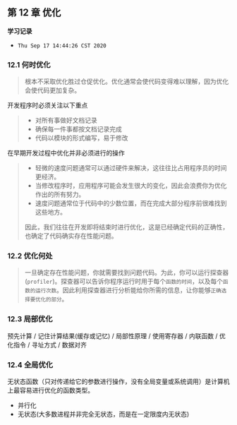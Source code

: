 ## 第 12 章 优化

**学习记录**

* `Thu Sep 17 14:44:26 CST 2020`

### 12.1 何时优化

> 根本不采取优化胜过仓促优化。优化通常会使代码变得难以理解，因为优化会使代码更加复杂。

开发程序时必须关注以下重点

> * 对所有事做好文档记录
> * 确保每一件事都按文档记录完成
> * 代码以模块的形式编写，易于修改


在早期开发过程中优化并非必须进行的操作

> * 轻微的速度问题通常可以通过硬件来解决，这往往比占用程序员的时间更经济。
> * 当修改程序时，应用程序可能会发生很大的变化，因此会浪费你为优化作出的所有努力。
> * 速度问题通常位于代码中的少数位置，而在完成大部分程序前很难找到这些地方。
> 
> 因此，我们往往在开发即将结束时进行优化，这是已经确定代码的正确性，也确定了代码确实存在性能问题。


### 12.2 优化何处

> 一旦确定存在性能问题，你就需要找到问题代码。为此，你可以运行探查器(`profiler`)。探查器可以告诉你程序运行时用于每个`函数的时间`，以及每个`函数的运行次数`。因此利用探查器进行分析能给你所需的信息，让你能够`正确选择要优化的部分`。

### 12.3 局部优化

预先计算 / 记住计算结果(缓存或记忆) / 局部性原理 / 使用寄存器 / 内联函数 / 优化指令 / 寻址方式 / 数据对齐

### 12.4 全局优化

无状态函数（只对传递给它的参数进行操作，没有全局变量或系统调用）是计算机上最容易进行优化的函数类型。

* 并行化
* 无状态(大多数进程并非完全无状态，而是在一定限度内无状态)